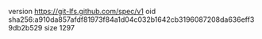 version https://git-lfs.github.com/spec/v1
oid sha256:a910da857afdf81973f84a1d04c032b1642cb3196087208da636eff39db2b529
size 1297
